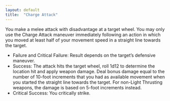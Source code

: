 ```yaml
---
layout: default
title:  "Charge Attack"
---
```

You make a melee attack with disadvantage at a target wheel. You may only use the Charge Attack maneuver immediately following an action in which you moved at least half of your movement speed in a straight line towards the target. 
* Failure and Critical Failure: Result depends on the target’s defensive maneuver.
* Success: The attack hits the target wheel, roll 1d12 to determine the location hit and apply weapon damage. Deal bonus damage equal to the number of 10-foot increments that you had as available movement when you started the straight line towards the target. For non-Light Thrusting weapons, the damage is based on 5-foot increments instead.
* Critical Success: You critically strike.

